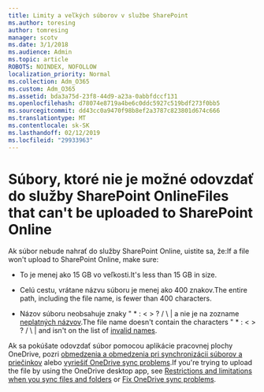 ```yaml
---
title: Limity a veľkých súborov v službe SharePoint
ms.author: toresing
author: tomresing
manager: scotv
ms.date: 3/1/2018
ms.audience: Admin
ms.topic: article
ROBOTS: NOINDEX, NOFOLLOW
localization_priority: Normal
ms.collection: Adm_O365
ms.custom: Adm_O365
ms.assetid: bda3a75d-23f8-44d9-a23a-0abbfdccf131
ms.openlocfilehash: d78074e8719a4be6c0ddc5927c519bdf273f0bb5
ms.sourcegitcommit: dd43cc0a9470f98b8ef2a3787c823801d674c666
ms.translationtype: MT
ms.contentlocale: sk-SK
ms.lasthandoff: 02/12/2019
ms.locfileid: "29933963"
---
```

# <a name="files-that-cant-be-uploaded-to-sharepoint-online"></a><span data-ttu-id="da44a-102">Súbory, ktoré nie je možné odovzdať do služby SharePoint Online</span><span class="sxs-lookup"><span data-stu-id="da44a-102">Files that can't be uploaded to SharePoint Online</span></span>

<span data-ttu-id="da44a-103">Ak súbor nebude nahrať do služby SharePoint Online, uistite sa, že:</span><span class="sxs-lookup"><span data-stu-id="da44a-103">If a file won't upload to SharePoint Online, make sure:</span></span>
  
- <span data-ttu-id="da44a-104">To je menej ako 15 GB vo veľkosti.</span><span class="sxs-lookup"><span data-stu-id="da44a-104">It's less than 15 GB in size.</span></span>
    
- <span data-ttu-id="da44a-105">Celú cestu, vrátane názvu súboru je menej ako 400 znakov.</span><span class="sxs-lookup"><span data-stu-id="da44a-105">The entire path, including the file name, is fewer than 400 characters.</span></span>
    
- <span data-ttu-id="da44a-p101">Názov súboru neobsahuje znaky " \* : \< \> ? / \ | a nie je na zozname [neplatných názvov](https://go.microsoft.com/fwlink/?linkid=866430).</span><span class="sxs-lookup"><span data-stu-id="da44a-p101">The file name doesn't contain the characters " \* : \< \> ? / \ | and isn't on the list of [invalid names](https://go.microsoft.com/fwlink/?linkid=866430).</span></span>
    
<span data-ttu-id="da44a-108">Ak sa pokúšate odovzdať súbor pomocou aplikácie pracovnej plochy OneDrive, pozri [obmedzenia a obmedzenia pri synchronizácii súborov a priečinkov](http://go.microsoft.com/fwlink/p/?LinkID=717734) alebo [vyriešiť OneDrive sync problems](https://go.microsoft.com/fwlink/?linkid=866431).</span><span class="sxs-lookup"><span data-stu-id="da44a-108">If you're trying to upload the file by using the OneDrive desktop app, see [Restrictions and limitations when you sync files and folders](http://go.microsoft.com/fwlink/p/?LinkID=717734) or [Fix OneDrive sync problems](https://go.microsoft.com/fwlink/?linkid=866431).</span></span>
  


